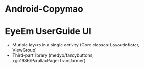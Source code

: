 Android-Copymao
===============

EyeEm UserGuide UI
====
* Mutiple layers in a single activity (Core classes: LayoutInflater, ViewGroup)
* Third-part library (medyo/fancybuttons, xgc1986/ParallaxPagerTransformer)
